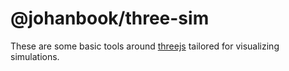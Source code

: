# @johanbook/three-sim

These are some basic tools around [threejs](https://threejs.org/) 
tailored for visualizing simulations.

